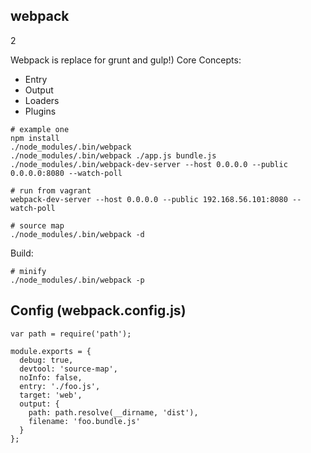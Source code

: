 webpack
-
2

Webpack is replace for grunt and gulp!)
Core Concepts:
* Entry
* Output
* Loaders
* Plugins


````
# example one
npm install
./node_modules/.bin/webpack
./node_modules/.bin/webpack ./app.js bundle.js
./node_modules/.bin/webpack-dev-server --host 0.0.0.0 --public 0.0.0.0:8080 --watch-poll

# run from vagrant
webpack-dev-server --host 0.0.0.0 --public 192.168.56.101:8080 --watch-poll

# source map
./node_modules/.bin/webpack -d
````

Build:

````
# minify
./node_modules/.bin/webpack -p
````

## Config (webpack.config.js)

````
var path = require('path');

module.exports = {
  debug: true,
  devtool: 'source-map',
  noInfo: false,
  entry: './foo.js',
  target: 'web',
  output: {
    path: path.resolve(__dirname, 'dist'),
    filename: 'foo.bundle.js'
  }
};
````
